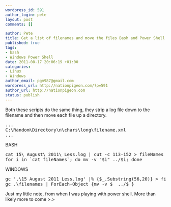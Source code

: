 ```yaml
--- 
wordpress_id: 591
author_login: pete
layout: post
comments: []

author: Pete
title: Get a list of filenames and move the files Bash and Power Shell
published: true
tags: 
- bash
- Windows Power Shell
date: 2011-08-17 20:06:19 +01:00
categories: 
- Linux
- Windows
author_email: pgm987@gmail.com
wordpress_url: http://nationpigeon.com/?p=591
author_url: http://nationpigeon.com
status: publish
---
```

Both these scripts do the same thing, they strip a log file down to the filename and then move each file up a directory.
<pre>...
C:\Random\Directory\n\chars\long\filename.xml
...</pre>
BASH
<pre>cat 15\ August\ 2011\ Less.log | cut -c 113-152 > fileNames
for i in `cat fileNames`; do mv -v "$i" ../$i; done</pre>
WINDOWS
<pre>gc '.\15 August 2011 Less.log' |% {$_.Substring(56,20)} > fileNames
gc .\filenames | ForEach-Object {mv -v $_ ../$_}</pre>
Just my little note, from when I was playing with power shell.
More than likely more to come >.>
